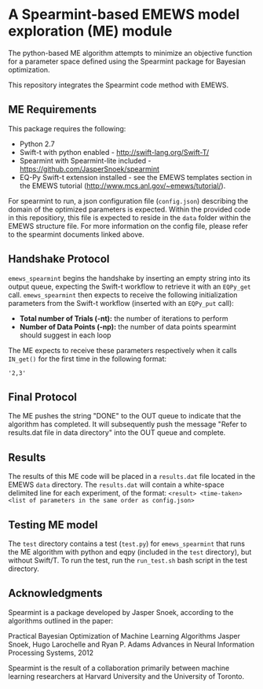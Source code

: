 # A Spearmint-based EMEWS model exploration (ME) module

The python-based ME algorithm attempts to minimize an objective function for a parameter space defined using the Spearmint package for Bayesian optimization.

This repository integrates the Spearmint code method with EMEWS.

## ME Requirements

This package requires the following:
 
* Python 2.7
* Swift-t with python enabled - http://swift-lang.org/Swift-T/
* Spearmint with Spearmint-lite included - https://github.com/JasperSnoek/spearmint
* EQ-Py Swift-t extension installed - see the EMEWS templates section in the EMEWS tutorial (http://www.mcs.anl.gov/~emews/tutorial/).

For spearmint to run, a json configuration file (`config.json`) describing the domain of the optimized parameters is expected. Within the provided code in this repositiory, this file is expected to reside in the `data` folder within the EMEWS structure file. For more information on the config file, please refer to the spearmint documents linked above. 


## Handshake Protocol
`emews_spearmint` begins the handshake by inserting an empty string into its output queue, expecting the Swift-t workflow to retrieve it with an `EQPy_get` call. `emews_spearmint` then expects to receive the following initialization parameters from the Swift-t workflow (inserted with an `EQPy_put` call):

* **Total number of Trials (-nt):** the number of iterations to perform
* **Number of Data Points (-np):** the number of data points spearmint should suggest in each loop

The ME expects to receive these parameters respectively when it calls `IN_get()` for the first time in the following format:

```
'2,3'
```

## Final Protocol
The ME pushes the string "DONE" to the OUT queue to indicate that the algorithm has completed. It will subsequently push the message "Refer to results.dat file in data directory" into the OUT queue and complete.


## Results
The results of this ME code will be placed in a `results.dat` file located in the EMEWS `data` directory. The `results.dat` will contain a white-space delimited line for each experiment, of the format: `<result> <time-taken> <list of parameters in the same order as config.json>`
 
 
## Testing ME model

The `test` directory contains a test (`test.py`) for `emews_spearmint` that runs the ME algorithm with python and eqpy (included in the `test` directory), but without Swift/T. To run the test, run the `run_test.sh` bash script in the test directory.


## Acknowledgments

Spearmint is a package developed by Jasper Snoek, according to the algorithms outlined in the paper:

Practical Bayesian Optimization of Machine Learning Algorithms
Jasper Snoek, Hugo Larochelle and Ryan P. Adams
Advances in Neural Information Processing Systems, 2012

Spearmint is the result of a collaboration primarily between machine learning researchers at Harvard University and the University of Toronto.
